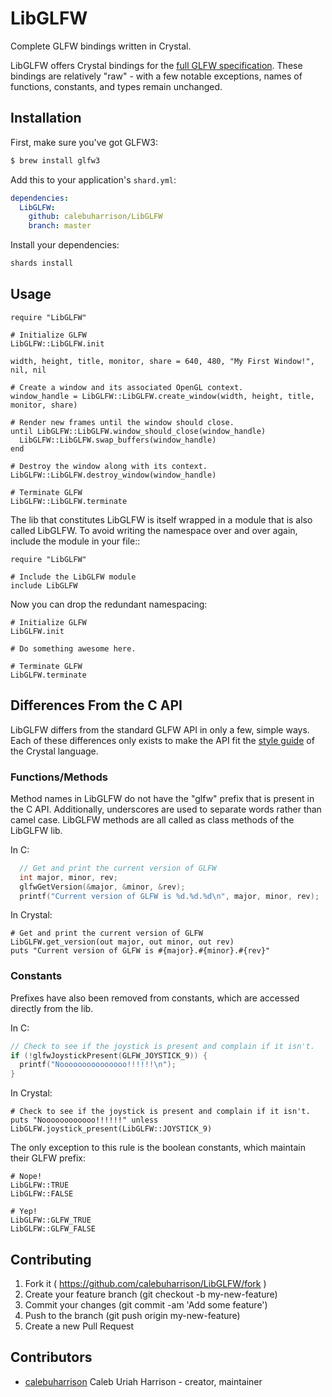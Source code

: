 # LibGLFW

Complete GLFW bindings written in Crystal.

LibGLFW offers Crystal bindings for the [full GLFW specification](http://www.glfw.org/docs/latest/glfw3_8h.html). These
bindings are relatively "raw" - with a few notable exceptions, names of functions, constants, and types remain unchanged.


## Installation

First, make sure you've got GLFW3:

```sh
$ brew install glfw3
```

Add this to your application's `shard.yml`:

```yaml
dependencies:
  LibGLFW:
    github: calebuharrison/LibGLFW
    branch: master
```

Install your dependencies:

```sh
shards install
```

## Usage

```crystal
require "LibGLFW"

# Initialize GLFW
LibGLFW::LibGLFW.init

width, height, title, monitor, share = 640, 480, "My First Window!", nil, nil

# Create a window and its associated OpenGL context.
window_handle = LibGLFW::LibGLFW.create_window(width, height, title, monitor, share)

# Render new frames until the window should close.
until LibGLFW::LibGLFW.window_should_close(window_handle)
  LibGLFW::LibGLFW.swap_buffers(window_handle)
end

# Destroy the window along with its context.
LibGLFW::LibGLFW.destroy_window(window_handle)

# Terminate GLFW
LibGLFW::LibGLFW.terminate
```

The lib that constitutes LibGLFW is itself wrapped in a module that is also called LibGLFW. To avoid writing 
the namespace over and over again, include the module in your file::

```crystal
require "LibGLFW"

# Include the LibGLFW module
include LibGLFW
```

Now you can drop the redundant namespacing:

```crystal
# Initialize GLFW
LibGLFW.init

# Do something awesome here.

# Terminate GLFW
LibGLFW.terminate
```

## Differences From the C API

LibGLFW differs from the standard GLFW API in only a few, simple ways. Each of these differences only exists to make the
API fit the [style guide](https://crystal-lang.org/docs/conventions/coding_style.html) of the Crystal language.

### Functions/Methods

Method names in LibGLFW do not have the "glfw" prefix that is present in the C API. Additionally, underscores are used to separate words
rather than camel case. LibGLFW methods are all called as class methods of the LibGLFW lib.

In C:
```c
  // Get and print the current version of GLFW
  int major, minor, rev;
  glfwGetVersion(&major, &minor, &rev);
  printf("Current version of GLFW is %d.%d.%d\n", major, minor, rev);
```

In Crystal:
```crystal
# Get and print the current version of GLFW
LibGLFW.get_version(out major, out minor, out rev)
puts "Current version of GLFW is #{major}.#{minor}.#{rev}"
```

### Constants

Prefixes have also been removed from constants, which are accessed directly from the lib.

In C:
```c
// Check to see if the joystick is present and complain if it isn't.
if (!glfwJoystickPresent(GLFW_JOYSTICK_9)) {
  printf("Nooooooooooooooo!!!!!!\n");
}
```

In Crystal:
```crystal
# Check to see if the joystick is present and complain if it isn't.
puts "Noooooooooooo!!!!!!" unless LibGLFW.joystick_present(LibGLFW::JOYSTICK_9)
```

The only exception to this rule is the boolean constants, which maintain their GLFW prefix:

```crystal
# Nope!
LibGLFW::TRUE
LibGLFW::FALSE

# Yep!
LibGLFW::GLFW_TRUE
LibGLFW::GLFW_FALSE
```

## Contributing

1. Fork it ( https://github.com/calebuharrison/LibGLFW/fork )
2. Create your feature branch (git checkout -b my-new-feature)
3. Commit your changes (git commit -am 'Add some feature')
4. Push to the branch (git push origin my-new-feature)
5. Create a new Pull Request

## Contributors

- [calebuharrison](https://github.com/calebuharrison) Caleb Uriah Harrison - creator, maintainer
